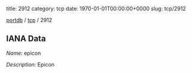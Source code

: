 title: 2912
category: tcp
date: 1970-01-01T00:00:00+0000
slug: tcp/2912

[portdb](/) / [tcp](/category/tcp.html) / 2912


## IANA Data

_Name:_ epicon

_Description:_ Epicon

